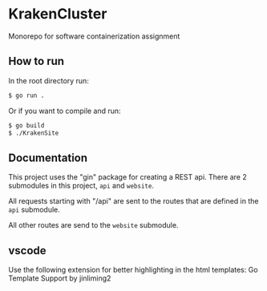 # KrakenCluster
Monorepo for software containerization assignment

## How to run
In the root directory run: 
```bash
$ go run .
```

Or if you want to compile and run: 
```bash
$ go build
$ ./KrakenSite
```

## Documentation
This project uses the "gin" package for creating a REST api.
There are 2 submodules in this project, `api` and `website`.

All requests starting with "/api" are sent to the routes that are defined in the `api` submodule.

All other routes are send to the `website` submodule.

## vscode
Use the following extension for better highlighting in the html templates: Go Template Support by jinliming2
